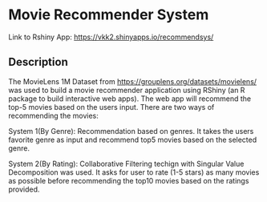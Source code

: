 # Movie Recommender System

Link to Rshiny App: https://vkk2.shinyapps.io/recommendsys/

## Description

The MovieLens 1M Dataset from https://grouplens.org/datasets/movielens/ was used to build a movie recommender application using RShiny (an R package to build interactive web apps). The web app will recommend the top-5 movies based on the users input. There are two ways of recommending the movies:

System 1(By Genre): Recommendation based on genres. It takes the users favorite genre as input and recommend top5 movies based on the selected genre.

System 2(By Rating): Collaborative Filtering techign with Singular Value Decomposition was used. It asks for user to rate (1-5 stars) as many movies as possible before recommending the top10 movies based on the ratings provided.
